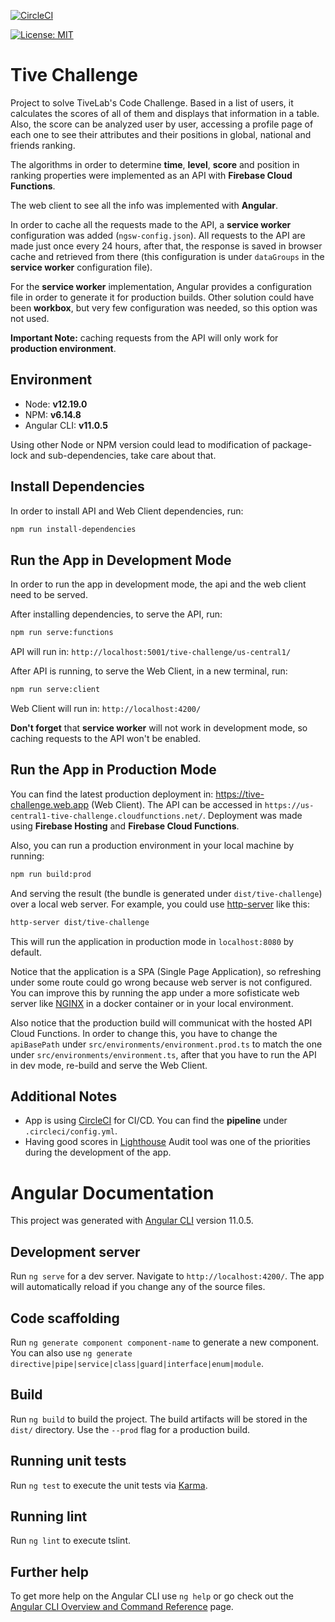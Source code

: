 [![CircleCI](https://circleci.com/gh/combimauri/tive-challenge.svg?style=shield)](https://circleci.com/gh/combimauri/tive-challenge)

[![License: MIT](https://img.shields.io/badge/License-MIT-yellow.svg)](/LICENSE)

# Tive Challenge

Project to solve TiveLab's Code Challenge. Based in a list of users, it calculates the scores of all of them and displays that information in a table. Also, the score can be analyzed user by user, accessing a profile page of each one to see their attributes and their positions in global, national and friends ranking.

The algorithms in order to determine **time**, **level**, **score** and position in ranking properties were implemented as an API with **Firebase Cloud Functions**.

The web client to see all the info was implemented with **Angular**.

In order to cache all the requests made to the API, a **service worker** configuration was added (`ngsw-config.json`). All requests to the API are made just once every 24 hours, after that, the response is saved in browser cache and retrieved from there (this configuration is under `dataGroups` in the **service worker** configuration file).

For the **service worker** implementation, Angular provides a configuration file in order to generate it for production builds. Other solution could have been **workbox**, but very few configuration was needed, so this option was not used.

**Important Note:** caching requests from the API will only work for **production environment**.

## Environment

- Node: **v12.19.0**
- NPM: **v6.14.8**
- Angular CLI: **v11.0.5**

Using other Node or NPM version could lead to modification of package-lock and sub-dependencies, take care about that.

## Install Dependencies

In order to install API and Web Client dependencies, run:

```bash
npm run install-dependencies
```

## Run the App in Development Mode

In order to run the app in development mode, the api and the web client need to be served.

After installing dependencies, to serve the API, run:

```bash
npm run serve:functions
```

API will run in: `http://localhost:5001/tive-challenge/us-central1/`

After API is running, to serve the Web Client, in a new terminal, run:

```bash
npm run serve:client
```

Web Client will run in: `http://localhost:4200/`

**Don't forget** that **service worker** will not work in development mode, so caching requests to the API won't be enabled.

## Run the App in Production Mode

You can find the latest production deployment in: <https://tive-challenge.web.app> (Web Client). The API can be accessed in `https://us-central1-tive-challenge.cloudfunctions.net/`. Deployment was made using **Firebase Hosting** and **Firebase Cloud Functions**.

Also, you can run a production environment in your local machine by running:

```bash
npm run build:prod
```

And serving the result (the bundle is generated under `dist/tive-challenge`) over a local web server. For example, you could use [http-server](https://www.npmjs.com/package/http-server) like this:

```bash
http-server dist/tive-challenge
```

This will run the application in production mode in `localhost:8080` by default.

Notice that the application is a SPA (Single Page Application), so refreshing under some route could go wrong because web server is not configured. You can improve this by running the app under a more sofisticate web server like [NGINX](https://hub.docker.com/_/nginx) in a docker container or in your local environment.

Also notice that the production build will communicat with the hosted API Cloud Functions. In order to change this, you have to change the `apiBasePath` under `src/environments/environment.prod.ts` to match the one under `src/environments/environment.ts`, after that you have to run the API in dev mode, re-build and serve the Web Client.

## Additional Notes

- App is using [CircleCI](https://circleci.com/gh/combimauri/tive-challenge) for CI/CD. You can find the **pipeline** under `.circleci/config.yml`.
- Having good scores in [Lighthouse](https://developers.google.com/web/tools/lighthouse) Audit tool was one of the priorities during the development of the app.

# Angular Documentation

This project was generated with [Angular CLI](https://github.com/angular/angular-cli) version 11.0.5.

## Development server

Run `ng serve` for a dev server. Navigate to `http://localhost:4200/`. The app will automatically reload if you change any of the source files.

## Code scaffolding

Run `ng generate component component-name` to generate a new component. You can also use `ng generate directive|pipe|service|class|guard|interface|enum|module`.

## Build

Run `ng build` to build the project. The build artifacts will be stored in the `dist/` directory. Use the `--prod` flag for a production build.

## Running unit tests

Run `ng test` to execute the unit tests via [Karma](https://karma-runner.github.io).

## Running lint

Run `ng lint` to execute tslint.

## Further help

To get more help on the Angular CLI use `ng help` or go check out the [Angular CLI Overview and Command Reference](https://angular.io/cli) page.
